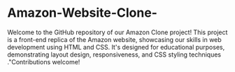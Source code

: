 # Amazon-Website-Clone-
Welcome to the GitHub repository of our Amazon Clone project! This project is a front-end replica of the Amazon website, showcasing our skills in web development using HTML and CSS. It's designed for educational purposes, demonstrating layout design, responsiveness, and CSS styling techniques ."Contributions welcome! 
